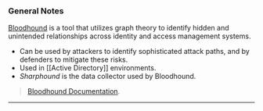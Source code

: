 ### General Notes

[Bloodhound](https://github.com/SpecterOps/BloodHound) is a tool that utilizes graph theory to identify hidden and unintended relationships across identity and access management systems.
- Can be used by attackers to identify sophisticated attack paths, and by defenders to mitigate these risks.
- Used in [[Active Directory]] environments.
- *Sharphound* is the data collector used by Bloodhound.

> [Bloodhound Documentation](https://bloodhound.specterops.io/home).

---
